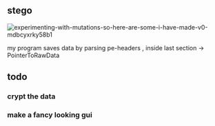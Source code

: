 ## stego
![experimenting-with-mutations-so-here-are-some-i-have-made-v0-mdbcyxrky58b1](https://github.com/user-attachments/assets/749d9531-c923-4943-b75f-bfb82e0fb28a)

my program saves data by parsing pe-headers ,  inside last section -> PointerToRawData  


## todo 
### crypt the data 
### make a fancy looking gui
